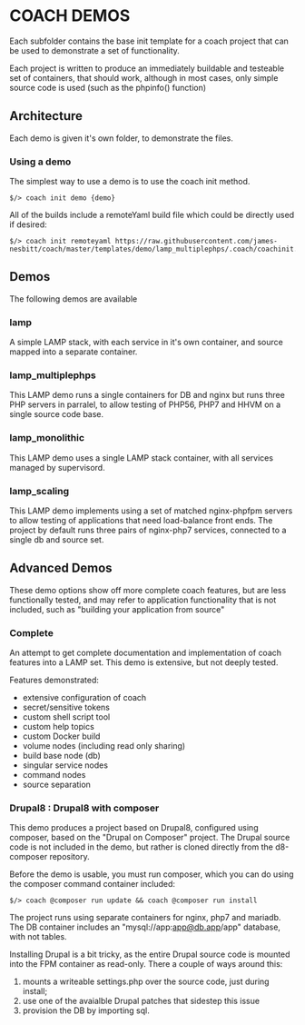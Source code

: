 # COACH DEMOS

Each subfolder contains the base init template for a coach project
that can be used to demonstrate a set of functionality.

Each project is written to produce an immediately buildable and 
testeable set of containers, that should work, although in most
cases, only simple source code is used (such as the phpinfo() function)

## Architecture

Each demo is given it's own folder, to demonstrate the files.

### Using a demo

The simplest way to use a demo is to use the coach init method.

    $/> coach init demo {demo}

All of the builds include a remoteYaml build file which could be
directly used if desired:

    $/> coach init remoteyaml https://raw.githubusercontent.com/james-nesbitt/coach/master/templates/demo/lamp_multiplephps/.coach/coachinit.yml

## Demos

The following demos are available

### lamp

A simple LAMP stack, with each service in it's own container, and source mapped
into a separate container.

### lamp_multiplephps

This LAMP demo runs a single containers for DB and nginx but runs three PHP
servers in parralel, to allow testing of PHP56, PHP7 and HHVM on a single 
source code base. 

### lamp_monolithic

This LAMP demo uses a single LAMP stack container, with all services managed by
supervisord.

### lamp_scaling

This LAMP demo implements using a set of matched nginx-phpfpm servers to allow
testing of applications that need load-balance front ends.  The project by default
runs three pairs of nginx-php7 services, connected to a single db and source set.

## Advanced Demos

These demo options show off more complete coach features, but are less 
functionally tested, and may refer to application functionality that is not
included, such as "building your application from source"

### Complete

An attempt to get complete documentation and implementation of coach features
into a LAMP set.  This demo is extensive, but not deeply tested.

Features demonstrated:

- extensive configuration of coach
- secret/sensitive tokens
- custom shell script tool
- custom help topics
- custom Docker build
- volume nodes (including read only sharing)
- build base node (db)
- singular service nodes
- command nodes
- source separation

### Drupal8  : Drupal8 with composer

This demo produces a project based on Drupal8, configured using composer, based on the 
"Drupal on Composer" project.  The Drupal source code is not included in the demo, but 
rather is cloned directly from the d8-composer repository.

Before the demo is usable, you must run composer, which you can do using the composer
command container included:

    $/> coach @composer run update && coach @composer run install
    
The project runs using separate containers for nginx, php7 and mariadb.  The DB container
includes an "mysql://app:app@db.app/app" database, with not tables.

Installing Drupal is a bit tricky, as the entire Drupal source code is mounted into
the FPM container as read-only.  There a couple of ways around this:
  1. mounts a writeable settings.php over the source code, just during install;
  2. use one of the avaialble Drupal patches that sidestep this issue
  3. provision the DB by importing sql.
 

